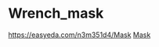# Wrench_mask

https://easyeda.com/n3m351d4/Mask
[Mask](https://github.com/n3m351d4/Wrench_mask/blob/master/%D0%9C%D0%B0%D1%81%D0%BA%D0%B0.JPG)
